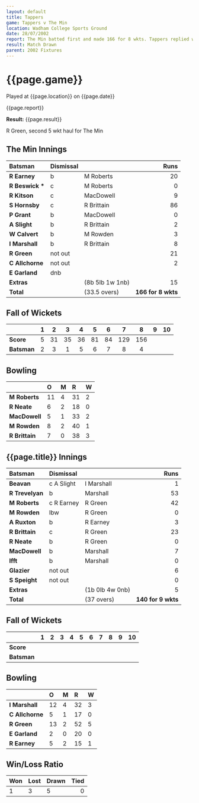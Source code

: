 ```yaml
---
layout: default
title: Tappers
game: Tappers v The Min
location: Wadham College Sports Ground
date: 28/07/2002
report: The Min batted first and made 166 for 8 wkts. Tappers replied with 140 for 9 wkts
result: Match Drawn
parent: 2002 Fixtures
---
```


# {{page.game}}

Played at {{page.location}} on {{page.date}}

{{page.report}}

**Result:** {{page.result}}

R Green, second 5 wkt haul for The Min

## The Min Innings

| Batsman | Dismissal |  | Runs |
|:---|:---|---|---:|
| **R Earney** | b | M Roberts | 20 |
| **R Beswick &#42;** | c | M Roberts | 0 |
| **R Kitson** | c | MacDowell | 9 |
| **S Hornsby** | c | R Brittain | 86 |
| **P Grant** | b | MacDowell | 0 |
| **A Slight** | b | R Brittain | 2 |
| **W Calvert** | b | M Rowden | 3 |
| **I Marshall** | b | R Brittain | 8 |
| **R Green** | not out |  | 21 |
| **C Allchorne** | not out |  | 2 |
| **E Garland** | dnb |  |  |
| **Extras** | | (8b 5lb 1w 1nb) | 15 |
| **Total** | | (33.5 overs) | **166 for 8 wkts** |

## Fall of Wickets

| | 1 | 2 | 3 | 4 | 5 | 6 | 7 | 8 | 9 | 10 |
|---|:---:|:---:|:---:|:---:|:---:|:---:|:---:|:---:|:---:|:---:|
| **Score** | 5 | 31 | 35 | 36 | 81 | 84 | 129 | 156 |  |  |
| **Batsman** | 2 | 3 | 1 | 5 | 6 | 7 | 8 | 4 |  |  |

## Bowling

| | O | M | R | W |
|---|:---|:---|:---|:---|
| **M Roberts** | 11 | 4 | 31 | 2 |
| **R Neate** | 6 | 2 | 18 | 0 |
| **MacDowell** | 5 | 1 | 33 | 2 |
| **M Rowden** | 8 | 2 | 40 | 1 |
| **R Brittain** | 7 | 0 | 38 | 3 |

## {{page.title}} Innings

| Batsman | Dismissal |  | Runs |
|:---|:---|---|---:|
| **Beavan** | c A Slight | I Marshall | 1 |
| **R Trevelyan** | b | Marshall | 53 |
| **M Roberts** | c R Earney | R Green | 42 |
| **M Rowden** | lbw | R Green | 0 |
| **A Ruxton** | b | R Earney | 3 |
| **R Brittain** | c | R Green  | 23 |
| **R Neate** | b | R Green | 0 |
| **MacDowell** | b | Marshall | 7 |
| **Ifft** | b | Marshall | 0 |
| **Glazier** | not out |  | 6 |
| **S Speight** | not out |  | 0 |
| **Extras** | | (1b 0lb 4w 0nb) | 5 |
| **Total** | | (37 overs) | **140 for 9 wkts** |

## Fall of Wickets

| | 1 | 2 | 3 | 4 | 5 | 6 | 7 | 8 | 9 | 10 |
|---|:---:|:---:|:---:|:---:|:---:|:---:|:---:|:---:|:---:|:---:|
| **Score** |  |  |  |  |  |  |  |  |  |  |
| **Batsman** |  |  |  |  |  |  |  |  |  |  |

## Bowling

| | O | M | R | W |
|---|:---|:---|:---|:---|
| **I Marshall** | 12 | 4 | 32 | 3 |
| **C Allchorne** | 5 | 1 | 17 | 0 |
| **R Green** | 13 | 2 | 52 | 5 |
| **E Garland** | 2 | 0 | 20 | 0 |
| **R Earney** | 5 | 2 | 15 | 1 |

## Win/Loss Ratio

| Won | Lost | Drawn | Tied |
|:---|:---|:---|---:|
| 1 | 3 | 5 | 0 |